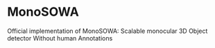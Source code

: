 # MonoSOWA
Official implementation of MonoSOWA: Scalable monocular 3D Object detector Without human Annotations
